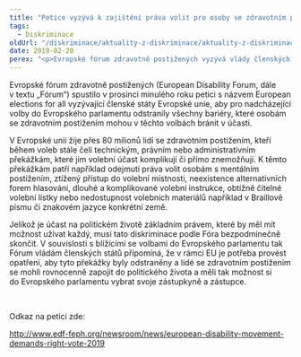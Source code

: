```yaml
---
title: "Petice vyzývá k zajištění práva volit pro osoby se zdravotním postižením"
tags:
  - Diskriminace
oldUrl: "/diskriminace/aktuality-z-diskriminace/aktuality-z-diskriminace-2019/petice-vyzyva-k-zajisteni-prava-volit-pro-osoby-se-zdravotnim-postizenim/"
date: 2019-02-20
perex: "<p>Evropské fórum zdravotně postižených vyzývá vlády členských států EU, aby odstranily překážky, které by mohly lidem se zdravotním postižením komplikovat účast ve volbách do Evropského parlamentu.</p>"
---
```


<!-- imported from the old website -->

<p>Evropské fórum zdravotně postižených (European Disability Forum, dále v textu „Fórum“) spustilo v prosinci minulého roku petici s názvem European elections for all vyzývající členské státy Evropské unie, aby pro nadcházející volby do Evropského parlamentu odstranily všechny bariéry, které osobám se zdravotním postižením mohou v těchto volbách bránit v účasti. </p> <p>V Evropské unii žije přes 80 milionů lidí se zdravotním postižením, kteří během voleb stále čelí technickým, právním nebo administrativním překážkám, které jim volební účast komplikují či přímo znemožňují. K těmto překážkám patří například odejmutí práva volit osobám s mentálním postižením, ztížený přístup do volební místnosti, neexistence alternativních forem hlasování, dlouhé a komplikované volební instrukce, obtížně čitelné volební lístky nebo nedostupnost volebních materiálů například v Braillově písmu či znakovém jazyce konkrétní země. </p> <p>Jelikož je účast na politickém životě základním právem, které by měl mít možnost užívat každý, musí tato diskriminace podle Fóra bezpodmínečně skončit. V souvislosti s blížícími se volbami do Evropského parlamentu tak Fórum vládám členských států připomíná, že v rámci EU je potřeba provést opatření, aby tyto překážky byly odstraněny a lidé se zdravotním postižením se mohli rovnocenně zapojit do politického života a měli tak možnost si do Evropského parlamentu vybrat svoje zástupkyně a zástupce. </p> <p> </p> <p>Odkaz na petici zde:</p> <p><a title="Otevření do nového okna" href="http://www.edf-feph.org/newsroom/news/european-disability-movement-demands-right-vote-2019" target="_blank">http://www.edf-feph.org/newsroom/news/european-disability-movement-demands-right-vote-2019</a> <img alt="" src="https://www.ochrance.cz/typo3/ext/od_linkdesc/icons/external.gif" class="od_linkdesc_icon_external" /></p>
